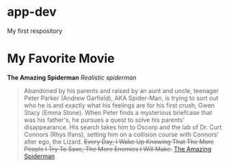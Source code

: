 # app-dev
My first respository
# My Favorite Movie
**The Amazing Spiderman**
_Realistic spiderman_
>Abandoned by his parents and raised by an aunt and uncle, teenager Peter Parker (Andrew Garfield), AKA Spider-Man, is trying to sort out who he is and exactly what his feelings are for his first crush, Gwen Stacy (Emma Stone). When Peter finds a mysterious briefcase that was his father's, he pursues a quest to solve his parents' disappearance. His search takes him to Oscorp and the lab of Dr. Curt Connors (Rhys Ifans), setting him on a collision course with Connors' alter ego, the Lizard.
~~Every Day, I Wake Up Knowing That The More People I Try To Save, The More Enemies I Will Make.~~
[The Amazing Spiderman](https://www.youtube.com/watch?v=EDul4jJQA2I)
